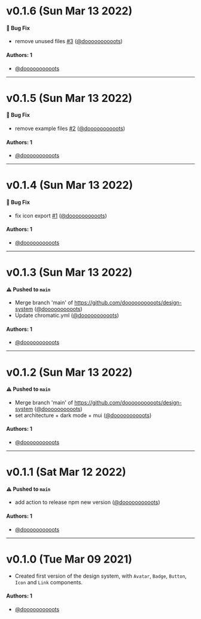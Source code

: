 # v0.1.6 (Sun Mar 13 2022)

#### 🐛 Bug Fix

- remove unused files [#3](https://github.com/doooooooooots/design-system/pull/3) ([@doooooooooots](https://github.com/doooooooooots))

#### Authors: 1

- [@doooooooooots](https://github.com/doooooooooots)

---

# v0.1.5 (Sun Mar 13 2022)

#### 🐛 Bug Fix

- remove example files [#2](https://github.com/doooooooooots/design-system/pull/2) ([@doooooooooots](https://github.com/doooooooooots))

#### Authors: 1

- [@doooooooooots](https://github.com/doooooooooots)

---

# v0.1.4 (Sun Mar 13 2022)

#### 🐛 Bug Fix

- fix icon export [#1](https://github.com/doooooooooots/design-system/pull/1) ([@doooooooooots](https://github.com/doooooooooots))

#### Authors: 1

- [@doooooooooots](https://github.com/doooooooooots)

---

# v0.1.3 (Sun Mar 13 2022)

#### ⚠️ Pushed to `main`

- Merge branch 'main' of https://github.com/doooooooooots/design-system ([@doooooooooots](https://github.com/doooooooooots))
- Update chromatic.yml ([@doooooooooots](https://github.com/doooooooooots))

#### Authors: 1

- [@doooooooooots](https://github.com/doooooooooots)

---

# v0.1.2 (Sun Mar 13 2022)

#### ⚠️ Pushed to `main`

- Merge branch 'main' of https://github.com/doooooooooots/design-system ([@doooooooooots](https://github.com/doooooooooots))
- set architecture + dark mode + mui ([@doooooooooots](https://github.com/doooooooooots))

#### Authors: 1

- [@doooooooooots](https://github.com/doooooooooots)

---

# v0.1.1 (Sat Mar 12 2022)

#### ⚠️ Pushed to `main`

- add action to release npm new version ([@doooooooooots](https://github.com/doooooooooots))

#### Authors: 1

- [@doooooooooots](https://github.com/doooooooooots)

---

# v0.1.0 (Tue Mar 09 2021)

- Created first version of the design system, with `Avatar`, `Badge`, `Button`, `Icon` and `Link` components.

#### Authors: 1

- [@doooooooooots](https://github.com/doooooooooots)
